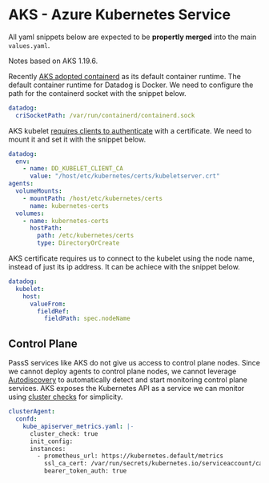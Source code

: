 # AKS - Azure Kubernetes Service

All yaml snippets below are expected to be **propertly merged** into the main `values.yaml`.

Notes based on AKS 1.19.6.

Recently [AKS adopted containerd](https://docs.microsoft.com/en-us/azure/aks/cluster-configuration?utm_source=thenewstack&utm_medium=website&utm_campaign=platform#container-runtime-configuration) as its default container runtime. The default container runtime for Datadog is Docker.  We need to configure the path for the containerd socket with the snippet below.

```yaml
datadog:
  criSocketPath: /var/run/containerd/containerd.sock
```

AKS kubelet [requires clients to authenticate](https://kubernetes.io/docs/reference/command-line-tools-reference/kubelet-tls-bootstrapping/#client-and-serving-certificates) with a certificate. We need to mount it and set it with the snippet below.

```yaml
datadog:
  env:
    - name: DD_KUBELET_CLIENT_CA
      value: "/host/etc/kubernetes/certs/kubeletserver.crt"
agents:
  volumeMounts:
    - mountPath: /host/etc/kubernetes/certs
      name: kubernetes-certs
  volumes:
    - name: kubernetes-certs
      hostPath:
        path: /etc/kubernetes/certs
        type: DirectoryOrCreate
```

AKS certificate requires us to connect to the kubelet using the node name, instead of just its ip address. It can be achiece with the snippet below.

```yaml
datadog:
  kubelet:
    host:
      valueFrom:
        fieldRef:
          fieldPath: spec.nodeName
```

## Control Plane

PassS services like AKS do not give us access to control plane nodes. Since we cannot deploy agents to control plane nodes, we cannot leverage [Autodiscovery](https://docs.datadoghq.com/agent/kubernetes/integrations/?tab=kubernetes) to automatically detect and start monitoring control plane services.
AKS exposes the Kubernetes API as a service we can monitor using [cluster checks](https://docs.datadoghq.com/agent/cluster_agent/clusterchecks/#static-configurations-in-files) for simplicity.

```yaml
clusterAgent:
  confd:
    kube_apiserver_metrics.yaml: |-
      cluster_check: true
      init_config:
      instances:
        - prometheus_url: https://kubernetes.default/metrics
          ssl_ca_cert: /var/run/secrets/kubernetes.io/serviceaccount/ca.crt
          bearer_token_auth: true
```

